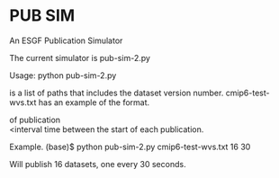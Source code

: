 # PUB SIM

An ESGF Publication Simulator

The current simulator is pub-sim-2.py

Usage:  python pub-sim-2.py <list-file> <count> <interval>

<list-file> is a list of paths that includes the dataset version number.  cmip6-test-wvs.txt has an example of the format.

<count> of publication  
<interval time between the start of each publication.

Example.  (base)$ python pub-sim-2.py cmip6-test-wvs.txt 16 30

Will publish 16 datasets, one every 30 seconds.
